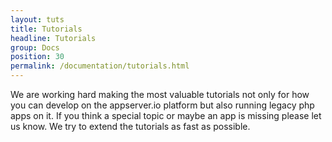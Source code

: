 ```yaml
---
layout: tuts
title: Tutorials
headline: Tutorials
group: Docs
position: 30
permalink: /documentation/tutorials.html
---
```


We are working hard making the most valuable tutorials not only for how you can develop on the appserver.io
platform but also running legacy php apps on it. If you think a special topic or maybe an app is missing please
let us know. We try to extend the tutorials as fast as possible.

